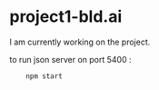 # project1-bld.ai

I am currently working on the project.

to run json server on port 5400 :

```dash
    npm start 
```


